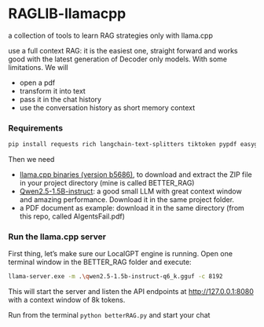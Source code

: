 # RAGLIB-llamacpp
a collection of tools to learn RAG strategies only with llama.cpp


use a full context RAG: it is the easiest one, straight forward and works good with the latest generation of Decoder only models. With some limitations. We will

- open a pdf
- transform it into text
- pass it in the chat history
- use the conversation history as short memory context

### Requirements
```bash
pip install requests rich langchain-text-splitters tiktoken pypdf easygui
```
Then we need
- [llama.cpp binaries (version b5686)](https://github.com/ggml-org/llama.cpp/releases/download/b5686/llama-b5686-bin-win-cpu-x64.zip), to download and extract the ZIP file in your project directory (mine is called BETTER_RAG)
- [Qwen2.5-1.5B-instruct](https://huggingface.co/Qwen/Qwen2.5-1.5B-Instruct-GGUF/resolve/main/qwen2.5-1.5b-instruct-q6_k.gguf?download=true): a good small LLM with great context window and amazing performance. Download it in the same project folder.
- a PDF document as example: download it in the same directory (from this repo, called AIgentsFail.pdf)

### Run the llama.cpp server
First thing, let’s make sure our LocalGPT engine is running. Open one terminal window in the BETTER_RAG folder and execute:
```bash
llama-server.exe -m .\qwen2.5-1.5b-instruct-q6_k.gguf -c 8192
```
This will start the server and listen the API endpoints at  http://127.0.0.1:8080 with a context window of 8k tokens.

Run from the terminal `python betterRAG.py` and start your chat



